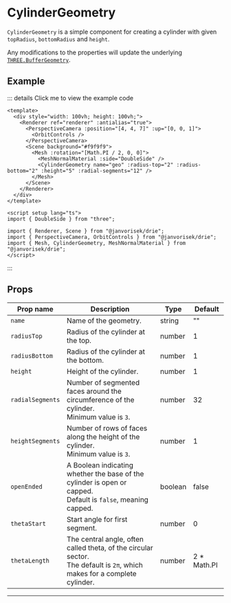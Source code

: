 # CylinderGeometry

  <script setup>
  import CylinderGeometry from '../../examples/CylinderGeometry.vue'
  </script>

`CylinderGeometry` is a simple component for creating a cylinder with given `topRadius`, `bottomRadius` and `height`.

Any modifications to the properties will update the underlying [`THREE.BufferGeometry`](https://threejs.org/docs/#api/en/core/BufferGeometry).

## Example

  <ClientOnly>
  <CylinderGeometry />
  </ClientOnly>

::: details Click me to view the example code

```vue{10}
<template>
  <div style="width: 100vh; height: 100vh;">
    <Renderer ref="renderer" :antialias="true">
      <PerspectiveCamera :position="[4, 4, 7]" :up="[0, 0, 1]">
        <OrbitControls />
      </PerspectiveCamera>
      <Scene background="#f9f9f9">
        <Mesh :rotation="[Math.PI / 2, 0, 0]">
          <MeshNormalMaterial :side="DoubleSide" />
          <CylinderGeometry name="geo" :radius-top="2" :radius-bottom="2" :height="5" :radial-segments="12" />
        </Mesh>
      </Scene>
    </Renderer>
  </div>
</template>

<script setup lang="ts">
import { DoubleSide } from "three";

import { Renderer, Scene } from "@janvorisek/drie";
import { PerspectiveCamera, OrbitControls } from "@janvorisek/drie";
import { Mesh, CylinderGeometry, MeshNormalMaterial } from "@janvorisek/drie";
</script>
```

:::


## Props

| Prop name      | Description                                                                                                                  | Type    | Default      |
| -------------- | ---------------------------------------------------------------------------------------------------------------------------- | ------- | ------------ |
|` name           `| Name of the geometry.                                                                                                        | string  | ""           |
|` radiusTop      `| Radius of the cylinder at the top.                                                                                           | number  | 1            |
|` radiusBottom   `| Radius of the cylinder at the bottom.                                                                                        | number  | 1            |
|` height         `| Height of the cylinder.                                                                                                      | number  | 1            |
|` radialSegments `| Number of segmented faces around the circumference of the cylinder.<br/>Minimum value is `3`.                                | number  | 32           |
|` heightSegments `| Number of rows of faces along the height of the cylinder.<br/>Minimum value is `3`.                                          | number  | 1            |
|` openEnded      `| A Boolean indicating whether the base of the cylinder is open or capped.<br/>Default is `false`, meaning capped.             | boolean | false        |
|` thetaStart     `| Start angle for first segment.                                                                                               | number  | 0            |
|` thetaLength    `| The central angle, often called theta, of the circular sector.<br/>The default is `2π`, which makes for a complete cylinder. | number  | 2 \* Math.PI |

---

